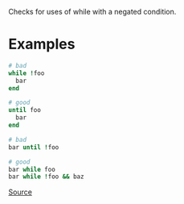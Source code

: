
Checks for uses of while with a negated condition.

# Examples

```ruby
# bad
while !foo
  bar
end

# good
until foo
  bar
end

# bad
bar until !foo

# good
bar while foo
bar while !foo && baz
```

[Source](http://www.rubydoc.info/gems/rubocop/RuboCop/Cop/Style/NegatedWhile)